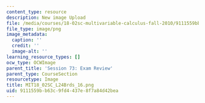 ```yaml
---
content_type: resource
description: New image Upload
file: /media/courses/18-02sc-multivariable-calculus-fall-2010/9111559bb63c9fd4437e8f7a84d42bea_MIT18_02SC_L24Brds_16.png
file_type: image/png
image_metadata:
  caption: ''
  credit: ''
  image-alt: ''
learning_resource_types: []
ocw_type: OCWImage
parent_title: 'Session 73: Exam Review'
parent_type: CourseSection
resourcetype: Image
title: MIT18_02SC_L24Brds_16.png
uid: 9111559b-b63c-9fd4-437e-8f7a84d42bea
---
```

